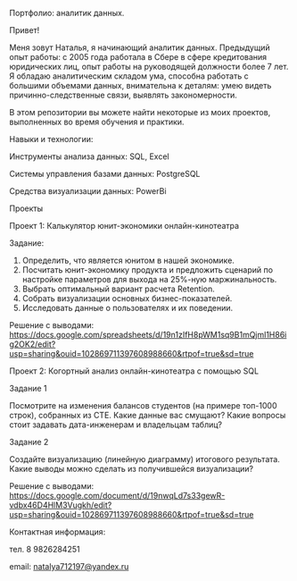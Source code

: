 Портфолио: аналитик данных.

Привет! 

Меня зовут Наталья, я начинающий аналитик данных. Предыдущий опыт работы: с 2005 года работала в Сбере в сфере кредитования юридических лиц, опыт работы на руководящей должности более 7 лет. Я обладаю аналитическим складом ума, способна работать с большими объемами данных, внимательна к деталям: умею видеть причинно-следственные связи, выявлять закономерности.

В этом репозитории вы можете найти некоторые из моих проектов, выполненных во время обучения и практики.

Навыки и технологии:

Инструменты анализа данных: SQL, Excel

Системы управления базами данных: PostgreSQL

Средства визуализации данных: PowerBi


Проекты

Проект 1: Калькулятор юнит-экономики онлайн-кинотеатра

Задание:
1. Определить, что является юнитом в нашей экономике.
2. Посчитать юнит-экономику продукта и предложить сценарий по настройке параметров для выхода на 25%-ную маржинальность.
3. Выбрать оптимальный вариант расчета Retention. 
4. Собрать визуализации основных бизнес-показателей.
5. Исследовать данные о пользователях и их поведении.

Решение с выводами: https://docs.google.com/spreadsheets/d/19n1zIfH8pWM1sq9B1mQjml1H86ig2OK2/edit?usp=sharing&ouid=102869711397608988660&rtpof=true&sd=true

Проект 2: Когортный анализ онлайн-кинотеатра с помощью SQL

Задание 1

Посмотрите на изменения балансов студентов (на примере топ-1000 строк), собранных из CTE. 
Какие данные вас смущают? Какие вопросы стоит задавать дата-инженерам и владельцам таблиц? 

Задание 2

Создайте визуализацию (линейную диаграмму) итогового результата. 
Какие выводы можно сделать из получившейся визуализации?

Решение с выводами: https://docs.google.com/document/d/19nwqLd7s33gewR-vdbx46D4HlM3Vugkh/edit?usp=sharing&ouid=102869711397608988660&rtpof=true&sd=true

Контактная информация:

тел. 8 9826284251

email: natalya712197@yandex.ru
